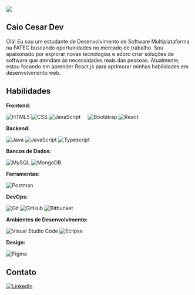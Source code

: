 ![](https://komarev.com/ghpvc/?username=caiocesardev&color=006bed)

## Caio Cesar Dev

Olá!  Eu sou um estudante de Desenvolvimento de Software Multiplataforma na FATEC buscando oportunidades no mercado de trabalho.  Sou apaixonado por explorar novas tecnologias e adoro criar soluções de software que atendam às necessidades reais das pessoas.  Atualmente, estou focando em aprender React.js para aprimorar minhas habilidades em desenvolvimento web.

## Habilidades

**Frontend:**

  ![HTML5](https://img.shields.io/badge/-HTML5-333333?style=flat&logo=HTML5)
  ![CSS](https://img.shields.io/badge/-CSS-333333?style=flat&logo=CSS3&logoColor=1572B6)
  ![JavaScript](https://img.shields.io/badge/-JavaScript-333333?style=flat&logo=javascript)     
  ![Bootstrap](https://img.shields.io/badge/-Bootstrap-333333?style=flat&logo=Bootstrap&logoColor=007396) 
  ![React](https://img.shields.io/badge/-React-333333?style=flat&logo=react)

**Backend:**

![Java](https://img.shields.io/badge/-Java-333333?style=flat&logo=Java&logoColor=007396)
![JavaScript](https://img.shields.io/badge/-JavaScript-333333?style=flat&logo=javascript)
![Typescript](https://img.shields.io/badge/-Typescript-333333?style=flat&logo=Typescript&logoColor=007396)

**Bancos de Dados:**

 ![MySQL](https://img.shields.io/badge/-MySQL-333333?style=flat&logo=mysql)
 ![MongoDB](https://img.shields.io/badge/-MongoDB-333333?style=flat&logo=mongodb)

**Ferramentas:**

  ![Postman](https://img.shields.io/badge/-Postman-333333?style=flat&logo=postman)

**DevOps:**

  ![Git](https://img.shields.io/badge/-Git-333333?style=flat&logo=git)
  ![GitHub](https://img.shields.io/badge/-GitHub-333333?style=flat&logo=github)
  ![Bitbucket](https://img.shields.io/badge/-Bitbucket-333333?style=flat&logo=bitbucket)


**Ambientes de Desenvolvimento:**

 ![Visual Studio Code](https://img.shields.io/badge/-Visual%20Studio%20Code-333333?style=flat&logo=visual-studio-code&logoColor=007ACC)
  ![Eclipse](https://img.shields.io/badge/-Eclipse-333333?style=flat&logo=eclipse-ide&logoColor=2C2255)

**Design:**

 ![Figma](https://img.shields.io/badge/-Figma-333333?style=flat&logo=figma&logoColor=007ACC)


## Contato

[![LinkedIn](https://img.shields.io/badge/-Caio%20Cesarr-blue?style=flat-square&logo=Linkedin&logoColor=white&link=https://www.linkedin.com/in/caio-cesar-pena/)](https://www.linkedin.com/in/caio-cesar-pena/)

